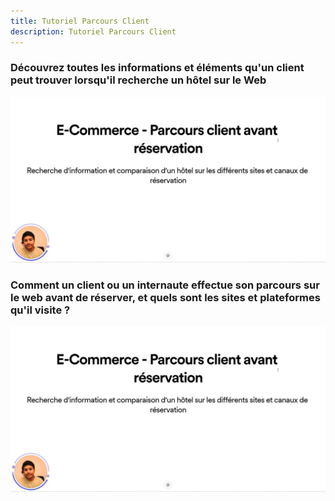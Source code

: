 ```yaml
---
title: Tutoriel Parcours Client 
description: Tutoriel Parcours Client 
---
```



### Découvrez toutes les informations et éléments qu'un client peut trouver lorsqu'il recherche un hôtel sur le Web

[![video](./thumbnail.jpg)](https://www.youtube.com/watch?v=g7DpYWR8vqA?target=_blank)


### Comment un client ou un internaute effectue son parcours sur le web avant de réserver, et quels sont les sites et plateformes qu'il visite ?

[![video](./thumbnail.jpg)](https://www.youtube.com/watch?v=g7DpYWR8vqA?target=_blank)
